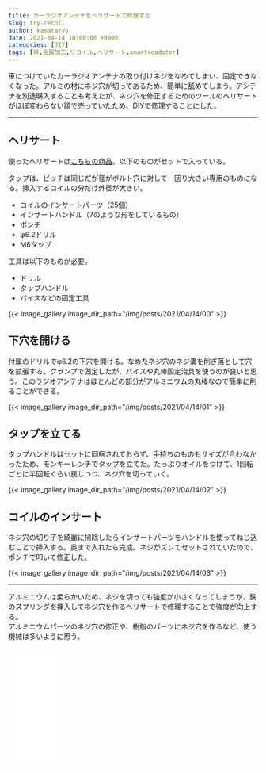 ```yaml
---
title: カーラジオアンテナをヘリサートで修理する
slug: try-recoil
author: kamataryo
date: 2021-04-14 10:00:00 +0900
categories: [DIY]
tags: [車,金属加工,リコイル,ヘリサート,smartroadster]
---
```


車につけていたカーラジオアンテナの取り付けネジをなめてしまい、固定できなくなった。アルミの材にネジ穴が切ってあるため、簡単に舐めてしまう。アンテナを別途購入することも考えたが、ネジ穴を修正するためのツールのヘリサートがほぼ変わらない額で売っていたため、DIYで修理することにした。

---

## ヘリサート

使ったヘリサートは[こちらの商品](https://www.amazon.co.jp/Saipor-x1-0mm-%E3%83%8D%E3%82%B8%E5%B1%B1%E4%BF%AE%E5%BE%A9%E3%83%AA%E3%83%9A%E3%82%A2%E3%82%AD%E3%83%83%E3%83%88-%E3%83%8D%E3%82%B8%E7%A9%B4%E4%BF%AE%E6%AD%A3%E3%82%BB%E3%83%83%E3%83%88-%E8%87%AA%E5%8B%95%E8%BB%8A%E4%BF%AE%E7%90%86%E7%94%A8/dp/B087P568ZB/ref=pd_vtp_3?pd_rd_w=M7X94&pf_rd_p=949e26f5-c2ef-4c96-bfde-49d7614d0317&pf_rd_r=3FRDSTA2P28DW6TQ20W1&pd_rd_r=8abed286-c37f-4eb2-87df-97f3c976f025&pd_rd_wg=NntBH&pd_rd_i=B087P568ZB&psc=1)。以下のものがセットで入っている。

タップは、ピッチは同じだが径がボルト穴に対して一回り大きい専用のものになる。挿入するコイルの分だけ外径が大きい。

- コイルのインサートパーツ（25個）
- インサートハンドル（7のような形をしているもの）
- ポンチ
- φ6.2ドリル
- M6タップ

工具は以下のものが必要。

- ドリル
- タップハンドル
- バイスなどの固定工具

{{< image_gallery image_dir_path="/img/posts/2021/04/14/00" >}}

## 下穴を開ける

付属のドリルでφ6.2の下穴を開ける。なめたネジ穴のネジ溝を削ぎ落として穴を拡張する。クランプで固定したが、バイスや丸棒固定治具を使うのが良いと思う。このラジオアンテナはほとんどの部分がアルミニウムの丸棒なので簡単に削ることができる。

{{< image_gallery image_dir_path="/img/posts/2021/04/14/01" >}}

## タップを立てる

タップハンドルはセットに同梱されておらず、手持ちのものもサイズが合わなかったため、モンキーレンチでタップを立てた。たっぷりオイルをつけて、1回転ごとに半回転くらい戻しつつ、ネジ穴を切っていく。

{{< image_gallery image_dir_path="/img/posts/2021/04/14/02" >}}

## コイルのインサート

ネジ穴の切り子を綺麗に掃除したらインサートパーツをハンドルを使ってねじ込むことで挿入する。奥まで入れたら完成。ネジがズレてセットされていたので、ポンチで叩いて修正した。

{{< image_gallery image_dir_path="/img/posts/2021/04/14/03" >}}

---

アルミニウムは柔らかいため、ネジを切っても強度が小さくなってしまうが、鉄のスプリングを挿入してネジ穴を作るヘリサートで修理することで強度が向上する。  
アルミニウムパーツのネジ穴の修正や、樹脂のパーツにネジ穴を作るなど、使う機械は多いように思う。

<iframe style="width:120px;height:240px;" marginwidth="0" marginheight="0" scrolling="no" frameborder="0" src="//rcm-fe.amazon-adsystem.com/e/cm?lt1=_blank&bc1=000000&IS2=1&bg1=FFFFFF&fc1=000000&lc1=0000FF&t=kamataryo09-22&language=ja_JP&o=9&p=8&l=as4&m=amazon&f=ifr&ref=as_ss_li_til&asins=B087P568ZB&linkId=57b012f7089f78ff739e73b797f9ab4d"></iframe>
